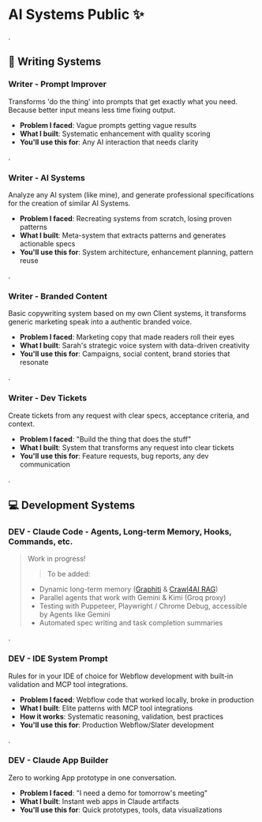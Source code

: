 # AI Systems Public ✨

.

## 📝 Writing Systems

### Writer - Prompt Improver  
Transforms 'do the thing' into prompts that get exactly what you need. 
Because better input means less time fixing output.
 
- **Problem I faced**: Vague prompts getting vague results  
- **What I built**: Systematic enhancement with quality scoring   
- **You'll use this for**: Any AI interaction that needs clarity

.

### Writer - AI Systems
Analyze any AI system (like mine), and generate professional specifications for the creation of similar AI Systems.

- **Problem I faced**: Recreating systems from scratch, losing proven patterns
- **What I built**: Meta-system that extracts patterns and generates actionable specs
- **You'll use this for**: System architecture, enhancement planning, pattern reuse

.

### Writer - Branded Content
Basic copywriting system based on my own Client systems, it transforms generic marketing speak into a authentic branded voice. 

- **Problem I faced**: Marketing copy that made readers roll their eyes  
- **What I built**: Sarah's strategic voice system with data-driven creativity  
- **You'll use this for**: Campaigns, social content, brand stories that resonate  

.

### Writer - Dev Tickets
Create tickets from any request with clear specs, acceptance criteria, and context.

- **Problem I faced**: "Build the thing that does the stuff"  
- **What I built**: System that transforms any request into clear tickets  
- **You'll use this for**: Feature requests, bug reports, any dev communication

.

## 💻 Development Systems

### DEV - Claude Code - Agents, Long-term Memory, Hooks, Commands, etc.
> Work in progress!
> > To be added: 
> - Dynamic long-term memory ([Graphiti](https://github.com/getzep/graphiti) & [Crawl4AI RAG](https://github.com/coleam00/mcp-crawl4ai-rag))
> - Parallel agents that work with Gemini & Kimi (Groq proxy)
> - Testing with Puppeteer, Playwright / Chrome Debug, accessible by Agents like Gemini
> - Automated spec writing and task completion summaries

.

### DEV - IDE System Prompt
Rules for in your IDE of choice for Webflow development with built-in validation and MCP tool integrations.

- **Problem I faced**: Webflow code that worked locally, broke in production  
- **What I built**: Elite patterns with MCP tool integrations  
- **How it works**: Systematic reasoning, validation, best practices  
- **You'll use this for**: Production Webflow/Slater development  

.

### DEV - Claude App Builder
Zero to working App prototype in one conversation.

- **Problem I faced**: "I need a demo for tomorrow's meeting"  
- **What I built**: Instant web apps in Claude artifacts  
- **You'll use this for**: Quick prototypes, tools, data visualizations  
